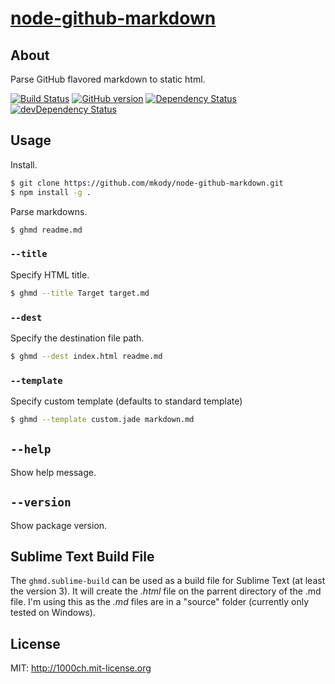 # [node-github-markdown](https://npmjs.org/package/github-markdown)

## About

Parse GitHub flavored markdown to static html.

[![Build Status](https://travis-ci.org/mkody/node-github-markdown.svg?branch=master)](https://travis-ci.org/mkody/node-github-markdown)
[![GitHub version](https://badge.fury.io/gh/mkody%2Fnode-github-markdown.svg)](http://badge.fury.io/gh/mkody%2Fnode-github-markdown)
[![Dependency Status](https://david-dm.org/mkody/node-github-markdown.svg)](https://david-dm.org/mkody/node-github-markdown)
[![devDependency Status](https://david-dm.org/mkody/node-github-markdown/dev-status.svg)](https://david-dm.org/mkody/node-github-markdown#info=devDependencies)

## Usage

Install.

```sh
$ git clone https://github.com/mkody/node-github-markdown.git
$ npm install -g .
```

Parse markdowns.

```sh
$ ghmd readme.md
```

### `--title`

Specify HTML title.

```sh
$ ghmd --title Target target.md
```

### `--dest`

Specify the destination file path.

```sh
$ ghmd --dest index.html readme.md
```

### `--template`

Specify custom template (defaults to standard template)

```sh
$ ghmd --template custom.jade markdown.md
```

## `--help`

Show help message.

## `--version`

Show package version.

## Sublime Text Build File

The `ghmd.sublime-build` can be used as a build file for Sublime Text (at least the version 3).
It will create the *.html* file on the parrent directory of the .md file. I'm using this as the *.md* files are in a "source" folder (currently only tested on Windows).

## License

MIT: http://1000ch.mit-license.org
